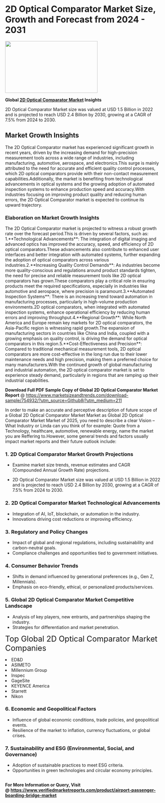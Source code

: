 <H1>2D Optical Comparator Market Size, Growth and Forecast from 2024 - 2031</H1><img class="aligncenter size-medium wp-image-584254" src="https://thirdeyenews.in/wp-content/uploads/2024/09/Global-Market-Research-300x168.jpeg" alt="" width="300" height="168" /><p><strong>Global&nbsp;<a href="https://www.marketsizeandtrends.com/download-sample/754932/?utm_source=Github8j?utm_medium=211">2D Optical Comparator Market</a> Insights</strong></p><p>2D Optical Comparator Market size was valued at USD 1.5 Billion in 2022 and is projected to reach USD 2.4 Billion by 2030, growing at a CAGR of 7.5% from 2024 to 2030.</p><p><h2>Market Growth Insights</h2> The 2D Optical Comparator market has experienced significant growth in recent years, driven by the increasing demand for high-precision measurement tools across a wide range of industries, including manufacturing, automotive, aerospace, and electronics.This surge is mainly attributed to the need for accurate and efficient quality control processes, which 2D optical comparators provide with their non-contact measurement capabilities.Additionally, the market is benefiting from technological advancements in optical systems and the growing adoption of automated inspection systems to enhance production speed and accuracy.With industries focusing on improving product quality and reducing human errors, the 2D Optical Comparator market is expected to continue its upward trajectory. <h3>Elaboration on Market Growth Insights</h3> The 2D Optical Comparator market is projected to witness a robust growth rate over the forecast period.This is driven by several factors, such as: 1.**Technological Advancements**: The integration of digital imaging and advanced optics has improved the accuracy, speed, and efficiency of 2D optical comparators.These advancements also contribute to enhanced user interfaces and better integration with automated systems, further expanding the adoption of optical comparators across various industries.2.**Increasing Quality Control Demands**: As industries become more quality-conscious and regulations around product standards tighten, the need for precise and reliable measurement tools like 2D optical comparators has grown.These comparators play a critical role in ensuring products meet the required specifications, especially in industries like automotive and aerospace, where precision is paramount.3.**Automated Inspection Systems**: There is an increasing trend toward automation in manufacturing processes, particularly in high-volume production environments.2D optical comparators, when integrated with automated inspection systems, enhance operational efficiency by reducing human errors and improving throughput.4.**Regional Growth**: While North America and Europe remain key markets for 2D optical comparators, the Asia-Pacific region is witnessing rapid growth.The expansion of manufacturing sectors in countries like China and India, coupled with a growing emphasis on quality control, is driving the demand for optical comparators in this region.5.**Cost-Effectiveness and Precision**: Compared to traditional mechanical measurement tools, 2D optical comparators are more cost-effective in the long run due to their lower maintenance needs and high precision, making them a preferred choice for many manufacturers.With the continued growth of global manufacturing and industrial automation, the 2D optical comparator market is set to experience steady demand, particularly in regions that are ramping up their industrial capabilities.</p><p><span class=""><strong>Download Full PDF Sample Copy of Global 2D Optical Comparator Market Report</strong> @ <a href="https://www.marketsizeandtrends.com/download-sample/754932/?utm_source=Github8j?utm_medium=211" target="_blank">https://www.marketsizeandtrends.com/download-sample/754932/?utm_source=Github8j?utm_medium=211</a></span></p><p>In order to make an accurate and perceptive description of future scope of a Global&nbsp;2D Optical Comparator Market Market as Global&nbsp;2D Optical Comparator Market Market of 2025, you need to describe a clear Vision &ndash; What Industry or Linda can you think of for example: Quote from a Technology, healthcare, automotive, renewable energy, name the market you are Reffering to.However, some general trends and factors usually impact market reports and their future outlook include:</p><h3>1.&nbsp;<strong>2D Optical Comparator Market Growth Projections</strong></h3><ul><li>Examine market size trends, revenue estimates and CAGR (Compounded Annual Growth Rate) projections.</li><li><p>2D Optical Comparator Market size was valued at USD 1.5 Billion in 2022 and is projected to reach USD 2.4 Billion by 2030, growing at a CAGR of 7.5% from 2024 to 2030.</p></li></ul><h3>2.&nbsp;<strong>2D Optical Comparator Market Technological Advancements</strong></h3><ul><li>Integration of AI, IoT, blockchain, or automation in the industry.</li><li>Innovations driving cost reductions or improving efficiency.</li></ul><h3>3.&nbsp;<strong>Regulatory and Policy Changes</strong></h3><ul><li>Impact of global and regional regulations, including sustainability and carbon-neutral goals.</li><li>Compliance challenges and opportunities tied to government initiatives.</li></ul><h3>4.&nbsp;<strong>Consumer Behavior Trends</strong></h3><ul><li>Shifts in demand influenced by generational preferences (e.g., Gen Z, Millennials).</li><li>Emphasis on eco-friendly, ethical, or personalized products/services.</li></ul><h3>5.&nbsp;<strong>Global 2D Optical Comparator Market Competitive Landscape</strong></h3><ul><li>Analysis of key players, new entrants, and partnerships shaping the industry.</li><li>Strategies for differentiation and market penetration.</li></ul><p data-pm-slice="1 1 []"><span style="color: inherit; font-family: inherit; font-size: 25px;">Top Global 2D Optical Comparator Market Companies</span></p><div class="" data-test-id=""><p><li>ED&D</li><li> ASIMETO</li><li> Millennium Group</li><li> Inspec</li><li> GageSite</li><li> KEYENCE America</li><li> Starrett</li><li> Nikon</li></p></div><h3>6.&nbsp;<strong>Economic and Geopolitical Factors</strong></h3><ul><li>Influence of global economic conditions, trade policies, and geopolitical events.</li><li>Resilience of the market to inflation, currency fluctuations, or global crises.</li></ul><h3>7.&nbsp;<strong>Sustainability and ESG (Environmental, Social, and Governance)</strong></h3><ul><li>Adoption of sustainable practices to meet ESG criteria.</li><li>Opportunities in green technologies and circular economy principles.</li></ul><h2><strong style="font-size: 14px;">For More Information or Query, Visit @&nbsp;</strong><a style="background-color: #ffffff; font-size: 14px;" href="https://www.marketsizeandtrends.com/report/2d-optical-comparator-market/" target="_blank">https://www.verifiedmarketreports.com/product/airport-passenger-boarding-bridge-market</a></h2>